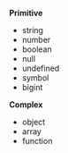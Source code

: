 **Primitive**
- string
- number
- boolean
- null
- undefined
- symbol
- bigint

**Complex**
- object
- array
- function
